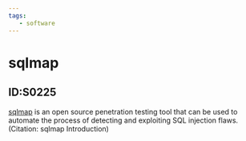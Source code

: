 ```yaml
---
tags:
   - software
---
```

# sqlmap
## ID:S0225
[sqlmap](software/S0225) is an open source penetration testing tool that can be used to automate the process of detecting and exploiting SQL injection flaws. (Citation: sqlmap Introduction)

